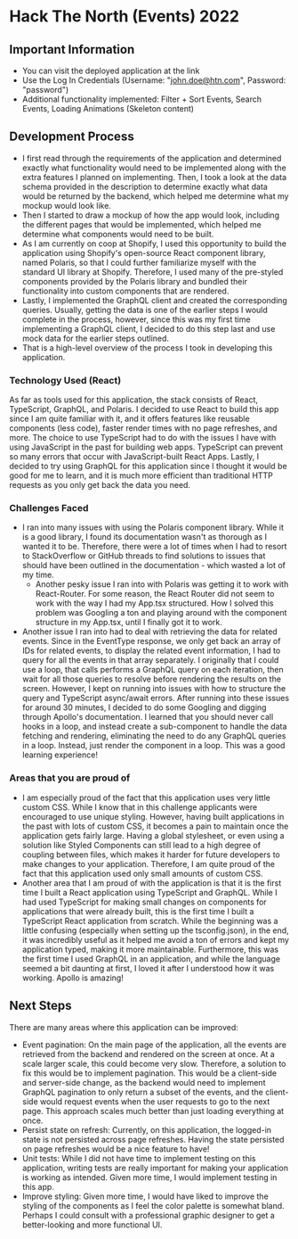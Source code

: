 # Hack The North (Events) 2022

## Important Information

- You can visit the deployed application at the link []()
- Use the Log In Credentials (Username: "john.doe@htn.com", Password: "password")
- Additional functionality implemented: Filter + Sort Events, Search Events, Loading Animations (Skeleton content)

## Development Process

- I first read through the requirements of the application and determined exactly what functionality would need to be implemented along with the extra features I planned on implementing. Then, I took a look at the data schema provided in the description to determine exactly what data would be returned by the backend, which helped me determine what my mockup would look like.
- Then I started to draw a mockup of how the app would look, including the different pages that would be implemented, which helped me determine what components would need to be built.
- As I am currently on coop at Shopify, I used this opportunity to build the application using Shopify's open-source React component library, named Polaris, so that I could further familiarize myself with the standard UI library at Shopify. Therefore, I used many of the pre-styled components provided by the Polaris library and bundled their functionality into custom components that are rendered.
- Lastly, I implemented the GraphQL client and created the corresponding queries. Usually, getting the data is one of the earlier steps I would complete in the process, however, since this was my first time implementing a GraphQL client, I decided to do this step last and use mock data for the earlier steps outlined.
- That is a high-level overview of the process I took in developing this application.

### Technology Used (React)

As far as tools used for this application, the stack consists of React, TypeScript, GraphQL, and Polaris. I decided to use React to build this app since I am quite familiar with it, and it offers features like reusable components (less code), faster render times with no page refreshes, and more. The choice to use TypeScript had to do with the issues I have with using JavaScript in the past for building web apps. TypeScript can prevent so many errors that occur with JavaScript-built React Apps. Lastly, I decided to try using GraphQL for this application since I thought it would be good for me to learn, and it is much more efficient than traditional HTTP requests as you only get back the data you need.

### Challenges Faced

- I ran into many issues with using the Polaris component library. While it is a good library, I found its documentation wasn't as thorough as I wanted it to be. Therefore, there were a lot of times when I had to resort to StackOverflow or GitHub threads to find solutions to issues that should have been outlined in the documentation - which wasted a lot of my time.
  - Another pesky issue I ran into with Polaris was getting it to work with React-Router. For some reason, the React Router did not seem to work with the way I had my App.tsx structured. How I solved this problem was Googling a ton and playing around with the component structure in my App.tsx, until I finally got it to work.
- Another issue I ran into had to deal with retrieving the data for related events. Since in the EventType response, we only get back an array of IDs for related events, to display the related event information, I had to query for all the events in that array separately. I originally that I could use a loop, that calls performs a GraphQL query on each iteration, then wait for all those queries to resolve before rendering the results on the screen. However, I kept on running into issues with how to structure the query and TypeScript async/await errors. After running into these issues for around 30 minutes, I decided to do some Googling and digging through Apollo's documentation. I learned that you should never call hooks in a loop, and instead create a sub-component to handle the data fetching and rendering, eliminating the need to do any GraphQL queries in a loop. Instead, just render the component in a loop. This was a good learning experience!

### Areas that you are proud of

- I am especially proud of the fact that this application uses very little custom CSS. While I know that in this challenge applicants were encouraged to use unique styling. However, having built applications in the past with lots of custom CSS, it becomes a pain to maintain once the application gets fairly large. Having a global stylesheet, or even using a solution like Styled Components can still lead to a high degree of coupling between files, which makes it harder for future developers to make changes to your application. Therefore, I am quite proud of the fact that this application used only small amounts of custom CSS.
- Another area that I am proud of with the application is that it is the first time I built a React application using TypeScript and GraphQL. While I had used TypeScript for making small changes on components for applications that were already built, this is the first time I built a TypeScript React application from scratch. While the beginning was a little confusing (especially when setting up the tsconfig.json), in the end, it was incredibly useful as it helped me avoid a ton of errors and kept my application typed, making it more maintainable. Furthermore, this was the first time I used GraphQL in an application, and while the language seemed a bit daunting at first, I loved it after I understood how it was working. Apollo is amazing!

## Next Steps

There are many areas where this application can be improved:

- Event pagination: On the main page of the application, all the events are retrieved from the backend and rendered on the screen at once. At a scale larger scale, this could become very slow. Therefore, a solution to fix this would be to implement pagination. This would be a client-side and server-side change, as the backend would need to implement GraphQL pagination to only return a subset of the events, and the client-side would request events when the user requests to go to the next page. This approach scales much better than just loading everything at once.
- Persist state on refresh: Currently, on this application, the logged-in state is not persisted across page refreshes. Having the state persisted on page refreshes would be a nice feature to have!
- Unit tests: While I did not have time to implement testing on this application, writing tests are really important for making your application is working as intended. Given more time, I would implement testing in this app.
- Improve styling: Given more time, I would have liked to improve the styling of the components as I feel the color palette is somewhat bland. Perhaps I could consult with a professional graphic designer to get a better-looking and more functional UI.
